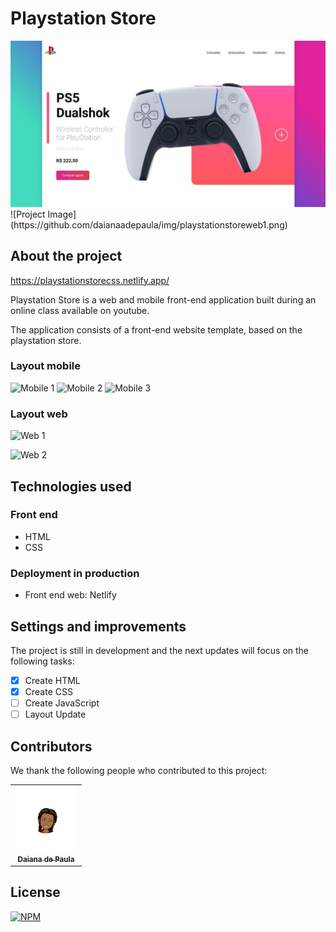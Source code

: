 # Playstation Store

<img src="./img/playstationstoreweb1.png">
![Project Image](https://github.com/daianaadepaula/img/playstationstoreweb1.png)

## About the project

https://playstationstorecss.netlify.app/

Playstation Store is a web and mobile front-end application built during an online class available on youtube.

The application consists of a front-end website template, based on the playstation store.

### Layout mobile
![Mobile 1](https://github.com/daianaadepaula/img/playstationstoremobile1.png) 
![Mobile 2](https://github.com/daianaadepaula/img/playstationstoremobile2.png) 
![Mobile 3](https://github.com/daianaadepaula/img/playstationstoremobile3.png)

### Layout web
![Web 1](https://github.com/daianaadepaula/img/playstationstoreweb1.png)

![Web 2](https://github.com/daianaadepaula/img/playstationstoreweb2.png)


## Technologies used

### Front end
- HTML
- CSS

### Deployment in production
- Front end web: Netlify

## Settings and improvements

The project is still in development and the next updates will focus on the following tasks:

- [x] Create HTML
- [x] Create CSS
- [ ] Create JavaScript
- [ ] Layout Update

## Contributors

We thank the following people who contributed to this project:

<table>
  <tr>
    <td align="center">
      <a href="#">
        <img src="https://github.com/daianaadepaula/daianaadepaula/blob/master/assets/daianaanimacaopiscadinhasemcirculo.png" width="100px;" alt="Foto da Daiana de Paula no GitHub"/><br>
        <sub>
          <b>Daiana de Paula</b>
        </sub>
      </a>
    </td>
    
</table>

## License

[![NPM](https://img.shields.io/npm/l/react)](https://github.com/daianaadepaula/playstation-store/blob/master/LICENSE) 

<br>

